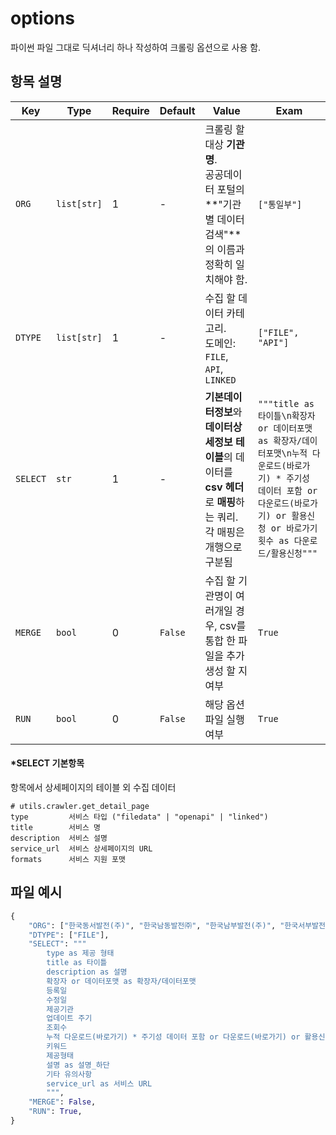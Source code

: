 # options

파이썬 파일 그대로 딕셔너리 하나 작성하여 크롤링 옵션으로 사용 함.

## 항목 설명

|Key|Type|Require|Default|Value|Exam|
|-|-|-|-|-|-|
|`ORG`|`list[str]`|1|-|크롤링 할 대상 **기관명**.<br>공공데이터 포털의 **"기관별 데이터 검색"**의 이름과 정확히 일치해야 함.|`["통일부"]`|
|`DTYPE`|`list[str]`|1|-|수집 할 데이터 카테고리.<br>도메인: `FILE`, `API`, `LINKED`|`["FILE", "API"]`|
|`SELECT`|`str`|1|-|**기본데이터정보**와 **데이터상세정보 테이블**의 데이터를 **csv 헤더**로 **매핑**하는 쿼리. 각 매핑은 개행으로 구분됨|`"""title as 타이틀\n확장자 or 데이터포맷 as 확장자/데이터포맷\n누적 다운로드(바로가기) * 주기성 데이터 포함 or 다운로드(바로가기) or 활용신청 or 바로가기 횟수 as 다운로드/활용신청"""`|
|`MERGE`|`bool`|0|`False`|수집 할 기관명이 여러개일 경우, csv를 통합 한 파일을 추가생성 할 지 여부|`True`|
|`RUN`|`bool`|0|`False`|해당 옵션파일 실행 여부|`True`|


#### *SELECT 기본항목

항목에서 상세페이지의 테이블 외 수집 데이터
```
# utils.crawler.get_detail_page
type         서비스 타입 ("filedata" | "openapi" | "linked")
title        서비스 명
description  서비스 설명
service_url  서비스 상세페이지의 URL
formats      서비스 지원 포맷
```


## 파일 예시

```python
{
    "ORG": ["한국동서발전(주)", "한국남동발전㈜", "한국남부발전(주)", "한국서부발전(주)", "한국중부발전(주)"],
    "DTYPE": ["FILE"],
    "SELECT": """
        type as 제공 형태
        title as 타이틀
        description as 설명
        확장자 or 데이터포맷 as 확장자/데이터포맷
        등록일
        수정일
        제공기관
        업데이트 주기
        조회수
        누적 다운로드(바로가기) * 주기성 데이터 포함 or 다운로드(바로가기) or 활용신청 or 바로가기 횟수 as 다운로드/활용신청
        키워드
        제공형태
        설명 as 설명_하단
        기타 유의사항
        service_url as 서비스 URL
        """,
    "MERGE": False,
    "RUN": True,
}
```